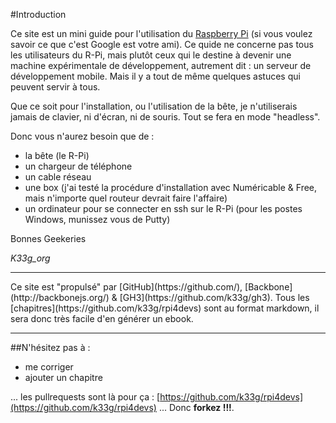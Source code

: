 #Introduction

Ce site est un mini guide pour l'utilisation du [Raspberry Pi](http://www.raspberrypi.org/) (si vous voulez savoir ce que c'est Google est votre ami). Ce quide ne concerne pas tous les utilisateurs du R-Pi, mais plutôt ceux qui le destine à devenir une machine expérimentale de développement, autrement dit : un serveur de développement mobile. Mais il y a tout de même quelques astuces qui peuvent servir à tous.

Que ce soit pour l'installation, ou l'utilisation de la bête, je n'utiliserais jamais de clavier, ni d'écran, ni de souris. Tout se fera en mode "headless".

Donc vous n'aurez besoin que de :

- la bête (le R-Pi)
- un chargeur de téléphone
- un cable réseau
- une box (j'ai testé la procédure d'installation avec Numéricable & Free, mais n'importe quel routeur devrait faire l'affaire)
- un ordinateur pour se connecter en ssh sur le R-Pi (pour les postes Windows, munissez vous de Putty)

Bonnes Geekeries

*K33g_org*

<hr>
Ce site est "propulsé" par [GitHub](https://github.com/), [Backbone](http://backbonejs.org/) & [GH3](https://github.com/k33g/gh3). Tous les [chapitres](https://github.com/k33g/rpi4devs) sont au format markdown, il sera donc très facile d'en générer un ebook.
<hr>

##N'hésitez pas à :

- me corriger
- ajouter un chapitre

... les pullrequests sont là pour ça : [https://github.com/k33g/rpi4devs](https://github.com/k33g/rpi4devs) ... Donc **forkez !!!**.